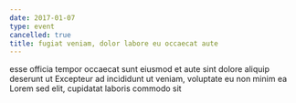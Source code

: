 ```yaml
---
date: 2017-01-07
type: event
cancelled: true
title: fugiat veniam, dolor labore eu occaecat aute
---
```

esse officia tempor occaecat sunt eiusmod et aute sint dolore aliquip deserunt ut Excepteur ad incididunt ut veniam, voluptate eu non minim ea Lorem sed elit, cupidatat laboris commodo sit